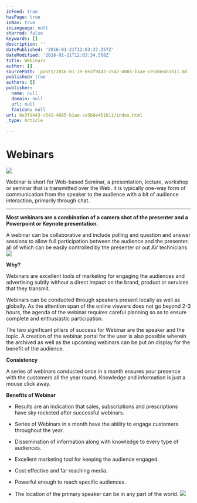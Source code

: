 ```yaml
---
inFeed: true
hasPage: true
inNav: true
inLanguage: null
starred: false
keywords: []
description: ''
datePublished: '2016-01-21T12:03:37.257Z'
dateModified: '2016-01-21T12:03:34.568Z'
title: Webinars
author: []
sourcePath: _posts/2016-01-19-8e3f9443-c542-4085-b1ae-ce5b0e451611.md
published: true
authors: []
publisher:
  name: null
  domain: null
  url: null
  favicon: null
url: 8e3f9443-c542-4085-b1ae-ce5b0e451611/index.html
_type: Article

---
```

# Webinars
![](https://s3-us-west-2.amazonaws.com/the-grid-img/p/29fb226a69179914cc8d3659fc6791fa0c577bb8.jpg)

Webinar is short for
Web-based Seminar, a presentation, lecture, workshop or seminar that is
transmitted over the Web. It is typically one-way form of communication from
the speaker to the audience with a bit of audience interaction, primarily
through chat.

****

**Most webinars are a
combination of a camera shot of the presenter and a Powerpoint or Keynote
presentation.**

A webinar can be
collaborative and include polling and question and answer sessions to allow
full participation between the audience and the presenter. all of which can be
easily controlled by the presenter or out AV technicians
![](https://the-grid-user-content.s3-us-west-2.amazonaws.com/2b72de73-d9ce-4d03-8ea7-5417a695ba84.JPG)

**Why?**

Webinars are excellent
tools of marketing for engaging the audiences and advertising subtly without a
direct impact on the brand, product or services that they transmit.

Webinars can be
conducted through speakers present locally as well as globally. As the
attention span of the online viewers does not go beyond 2-3 hours, the agenda
of the webinar requires careful planning so as to ensure complete and
enthusiastic participation.

The two significant
pillars of success for Webinar are the speaker and the topic. A creation of the
webinar portal for the user is also possible wherein the archived as well as
the upcoming webinars can be put on display for the benefit of the audience.

**Consistency**

A series of webinars
conducted once in a month ensures your presence with the customers all the year
round. Knowledge and information is just a mouse click away.

**Benefits of Webinar**

* Results are an indication that sales,
subscriptions and prescriptions have sky rocketed after successful
webinars.

* Series of Webinars in a month have the
ability to engage customers throughout the year.

* Dissemination of information along with
knowledge to every type of audiences.

* Excellent marketing tool for keeping the
audience engaged.

* Cost effective and far reaching media.

* Powerful enough to reach specific
audiences.

* The location of the primary speaker can be
in any part of the world.
![](https://the-grid-user-content.s3-us-west-2.amazonaws.com/ec294cde-6055-49f5-9768-d79415e9bf19.JPG)
